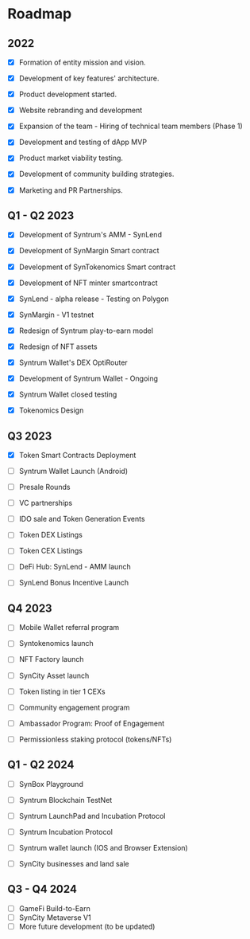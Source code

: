 # Roadmap

## &#x20;2022

* [x] Formation of entity mission and vision.&#x20;
* [x] Development of key features' architecture.
* [x] Product development started.
* [x] Website rebranding and development
* [x] Expansion of the team - Hiring of technical team members (Phase 1)
* [x] Development and testing of dApp MVP
* [x] Product market viability testing.
* [x] Development of community building strategies.
* [x] Marketing and PR Partnerships.



## Q1 - Q2 2023

* [x] Development of Syntrum's AMM - SynLend
* [x] Development of SynMargin Smart contract
* [x] Development of SynTokenomics Smart contract&#x20;
* [x] Development of NFT minter smartcontract
* [x] SynLend - alpha release - Testing on Polygon
* [x] SynMargin - V1 testnet
* [x] Redesign of Syntrum play-to-earn model
* [x] Redesign of NFT assets
* [x] Syntrum Wallet's DEX OptiRouter
* [x] Development of Syntrum Wallet - Ongoing
* [x] Syntrum Wallet closed testing
* [x] Tokenomics Design



## Q3 2023

* [x] Token Smart Contracts Deployment
* [ ] Syntrum Wallet Launch (Android)
* [ ] Presale Rounds
* [ ] VC partnerships
* [ ] IDO sale and Token Generation Events
* [ ] Token DEX Listings
* [ ] Token CEX Listings
* [ ] DeFi Hub: SynLend - AMM launch
* [ ] SynLend Bonus Incentive Launch



## Q4 2023

* [ ] Mobile Wallet referral program
* [ ] Syntokenomics launch
* [ ] NFT Factory launch
* [ ] SynCity Asset launch
* [ ] Token listing in tier 1 CEXs
* [ ] Community engagement program
* [ ] Ambassador Program: Proof of Engagement
* [ ] Permissionless staking protocol (tokens/NFTs)



## Q1 - Q2 2024

* [ ] SynBox Playground
* [ ] Syntrum Blockchain TestNet
* [ ] Syntrum LaunchPad and Incubation Protocol
* [ ] Syntrum Incubation Protocol
* [ ] Syntrum wallet launch (IOS and Browser Extension)
* [ ] SynCity businesses and land sale



## Q3 - Q4 2024

* [ ] GameFi Build-to-Earn
* [ ] SynCity Metaverse V1
* [ ] More future development (to be updated)
